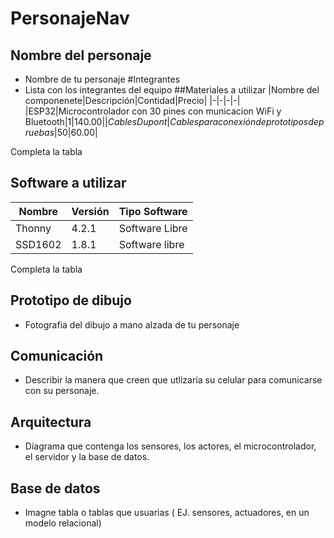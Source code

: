 # PersonajeNav
## Nombre del personaje
- Nombre de tu personaje
#Integrantes
- Lista con los integrantes del equipo
##Materiales a utilizar
|Nombre del componenete|Descripción|Contidad|Precio|
|-|-|-|-|
|ESP32|Microcontrolador con 30 pines con municacion WiFi y Bluetooth|1|$140.00|
|Cables Dupont|Cables para conexión de prototipos de pruebas|50|$60.00|

Completa la tabla
## Software a utilizar
|Nombre|Versión|Tipo Software|
|-|-|-|
|Thonny|4.2.1|Software Libre|
|SSD1602|1.8.1|Software libre|
Completa la tabla
## Prototipo de dibujo
- Fotografia del dibujo a mano alzada de tu personaje
## Comunicación
- Describir la manera que creen que utlizaría su celular para comunicarse con su personaje.
## Arquitectura
- Diagrama que contenga los sensores, los actores, el microcontrolador, el servidor y la base de datos.
## Base de datos
- Imagne tabla o tablas que usuarias ( EJ. sensores, actuadores, en un modelo relacional)
